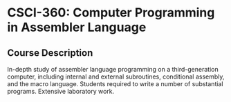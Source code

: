 # CSCI-360: Computer Programming in Assembler Language

## Course Description

In-depth study of assembler language programming on a third-generation computer, including internal and external subroutines, conditional assembly, and the macro language. Students required to write a number of substantial programs. Extensive laboratory work.
